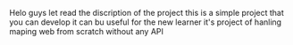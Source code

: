 Helo guys let read the discription of the project 
this is a simple project that you can develop it can bu useful for the new learner 
it's project of hanling maping web from scratch without any API 
